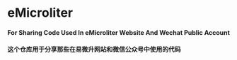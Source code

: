 # eMicroliter

#### For Sharing Code Used In eMicroliter Website And Wechat Public Account

#### 这个仓库用于分享那些在易微升网站和微信公众号中使用的代码
